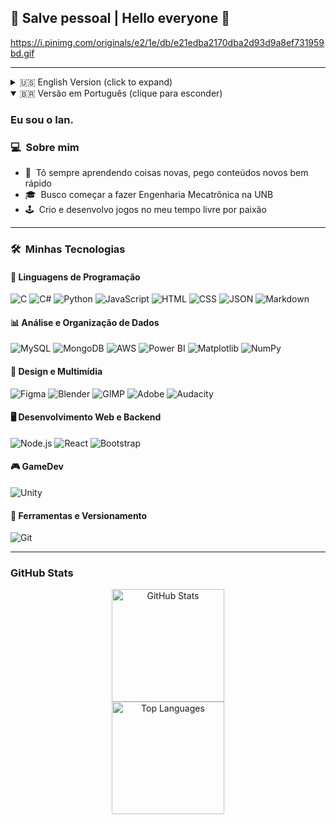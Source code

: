 ## 👋 Salve pessoal | Hello everyone 👋

https://i.pinimg.com/originals/e2/1e/db/e21edba2170dba2d93d9a8ef731959bd.gif

---
<details>
<summary>🇺🇸 English Version (click to expand)</summary>

### I'm Ian.

### 💻 &nbsp;About me

- 🤔 &nbsp;I'm always learning new things, I pick up new content quickly
- 🎓 &nbsp;Planning to start studying Mechatronics Engineering at UNB
- 🕹 &nbsp;I create and develop games in my free time for fun and passion

---

### 🛠️ &nbsp;My Tech Stack

#### 📌 Programming Languages
![C](https://img.shields.io/badge/C-00599C?style=for-the-badge&logo=c&logoColor=white)
![C#](https://img.shields.io/badge/C%23-239120?style=for-the-badge&logo=csharp&logoColor=white)
![Python](https://img.shields.io/badge/Python-3776AB?style=for-the-badge&logo=python&logoColor=white)
![JavaScript](https://img.shields.io/badge/JavaScript-F7DF1E?style=for-the-badge&logo=javascript&logoColor=000)
![HTML](https://img.shields.io/badge/HTML-E34F26?style=for-the-badge&logo=html5&logoColor=white)
![CSS](https://img.shields.io/badge/CSS-1572B6?style=for-the-badge&logo=css3&logoColor=white)
![JSON](https://img.shields.io/badge/JSON-000?style=for-the-badge&logo=json&logoColor=white)
![Markdown](https://img.shields.io/badge/Markdown-000000?style=for-the-badge&logo=markdown&logoColor=white)

#### 📊 Data Analysis & Organization
![MySQL](https://img.shields.io/badge/MySQL-4479A1?style=for-the-badge&logo=mysql&logoColor=white)
![MongoDB](https://img.shields.io/badge/MongoDB-4ea94b?style=for-the-badge&logo=mongodb&logoColor=white)
![AWS](https://img.shields.io/badge/AWS-FF9900?style=for-the-badge&logo=amazonaws&logoColor=white)
![Power BI](https://img.shields.io/badge/Power%20BI-F1C912?style=for-the-badge&logo=powerbi&logoColor=white)
![Matplotlib](https://img.shields.io/badge/Matplotlib-11557c?style=for-the-badge&logo=matplotlib&logoColor=white)
![NumPy](https://img.shields.io/badge/NumPy-013243?style=for-the-badge&logo=numpy&logoColor=white)

#### 🎨 Design and Multimedia
![Figma](https://img.shields.io/badge/Figma-F24E1E?style=for-the-badge&logo=figma&logoColor=white)
![Blender](https://img.shields.io/badge/Blender-F5792A?style=for-the-badge&logo=blender&logoColor=white)
![GIMP](https://img.shields.io/badge/GIMP-5C5543?style=for-the-badge&logo=gimp&logoColor=white)
![Adobe](https://img.shields.io/badge/Adobe-FF0000?style=for-the-badge&logo=adobe&logoColor=white)
![Audacity](https://img.shields.io/badge/Audacity-0000CC?style=for-the-badge&logo=audacity&logoColor=white)

#### 🖥️ Web and Backend Development
![Node.js](https://img.shields.io/badge/Node.js-339933?style=for-the-badge&logo=node.js&logoColor=white)
![React](https://img.shields.io/badge/React-20232a?style=for-the-badge&logo=react&logoColor=61DAFB)
![Bootstrap](https://img.shields.io/badge/Bootstrap-7952B3?style=for-the-badge&logo=bootstrap&logoColor=white)

#### 🎮 Game Development
![Unity](https://img.shields.io/badge/Unity-000000?style=for-the-badge&logo=unity&logoColor=white)

#### 🔧 Tools and Version Control
![Git](https://img.shields.io/badge/Git-F05032?style=for-the-badge&logo=git&logoColor=white)

</details>

<details open>
<summary>🇧🇷 Versão em Português (clique para esconder)</summary>

### Eu sou o Ian.

### 💻 &nbsp;Sobre mim

- 🤔 &nbsp;Tô sempre aprendendo coisas novas, pego conteúdos novos bem rápido
- 🎓 &nbsp;Busco começar a fazer Engenharia Mecatrônica na UNB
- 🕹 &nbsp;Crio e desenvolvo jogos no meu tempo livre por paixão

---

### 🛠️ &nbsp;Minhas Tecnologias

#### 📌 Linguagens de Programação
![C](https://img.shields.io/badge/C-00599C?style=for-the-badge&logo=c&logoColor=white)
![C#](https://img.shields.io/badge/C%23-239120?style=for-the-badge&logo=csharp&logoColor=white)
![Python](https://img.shields.io/badge/Python-3776AB?style=for-the-badge&logo=python&logoColor=white)
![JavaScript](https://img.shields.io/badge/JavaScript-F7DF1E?style=for-the-badge&logo=javascript&logoColor=000)
![HTML](https://img.shields.io/badge/HTML-E34F26?style=for-the-badge&logo=html5&logoColor=white)
![CSS](https://img.shields.io/badge/CSS-1572B6?style=for-the-badge&logo=css3&logoColor=white)
![JSON](https://img.shields.io/badge/JSON-000?style=for-the-badge&logo=json&logoColor=white)
![Markdown](https://img.shields.io/badge/Markdown-000000?style=for-the-badge&logo=markdown&logoColor=white)

#### 📊 Análise e Organização de Dados
![MySQL](https://img.shields.io/badge/MySQL-4479A1?style=for-the-badge&logo=mysql&logoColor=white)
![MongoDB](https://img.shields.io/badge/MongoDB-4ea94b?style=for-the-badge&logo=mongodb&logoColor=white)
![AWS](https://img.shields.io/badge/AWS-FF9900?style=for-the-badge&logo=amazonaws&logoColor=white)
![Power BI](https://img.shields.io/badge/Power%20BI-F1C912?style=for-the-badge&logo=powerbi&logoColor=white)
![Matplotlib](https://img.shields.io/badge/Matplotlib-11557c?style=for-the-badge&logo=matplotlib&logoColor=white)
![NumPy](https://img.shields.io/badge/NumPy-013243?style=for-the-badge&logo=numpy&logoColor=white)

#### 🎨 Design e Multimídia
![Figma](https://img.shields.io/badge/Figma-F24E1E?style=for-the-badge&logo=figma&logoColor=white)
![Blender](https://img.shields.io/badge/Blender-F5792A?style=for-the-badge&logo=blender&logoColor=white)
![GIMP](https://img.shields.io/badge/GIMP-5C5543?style=for-the-badge&logo=gimp&logoColor=white)
![Adobe](https://img.shields.io/badge/Adobe-FF0000?style=for-the-badge&logo=adobe&logoColor=white)
![Audacity](https://img.shields.io/badge/Audacity-0000CC?style=for-the-badge&logo=audacity&logoColor=white)

#### 🖥️ Desenvolvimento Web e Backend
![Node.js](https://img.shields.io/badge/Node.js-339933?style=for-the-badge&logo=node.js&logoColor=white)
![React](https://img.shields.io/badge/React-20232a?style=for-the-badge&logo=react&logoColor=61DAFB)
![Bootstrap](https://img.shields.io/badge/Bootstrap-7952B3?style=for-the-badge&logo=bootstrap&logoColor=white)

#### 🎮 GameDev
![Unity](https://img.shields.io/badge/Unity-000000?style=for-the-badge&logo=unity&logoColor=white)

#### 🔧 Ferramentas e Versionamento
![Git](https://img.shields.io/badge/Git-F05032?style=for-the-badge&logo=git&logoColor=white)

</details>

---

### GitHub Stats
<p align="center">
  <img height="180em" src="https://github-readme-stats.vercel.app/api?username=dogeil&show_icons=true&theme=radical&count_private=false" alt="GitHub Stats" />
  <br/>
  <img height="180em" src="https://github-readme-stats.vercel.app/api/top-langs/?username=dogeil&layout=compact&theme=radical&count_private=false" alt="Top Languages" />
</p>
